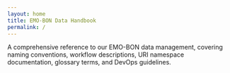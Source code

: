 ```yaml
---
layout: home
title: EMO-BON Data Handbook 
permalink: /
---
```


 A comprehensive reference to our EMO-BON data management, covering naming conventions, workflow descriptions, URI namespace documentation, glossary terms, and DevOps guidelines.